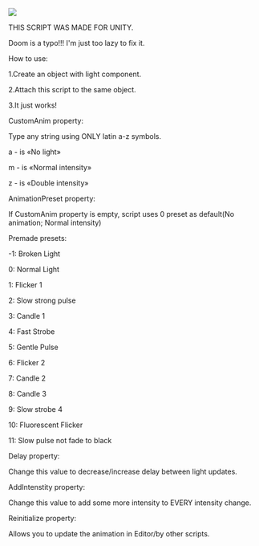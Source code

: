![](https://github.com/BioHazardAlBatros/Quake-Light-Flicker-Unity-Engine/blob/main/demo.gif)

THIS SCRIPT WAS MADE FOR UNITY.

Doom is a typo!!! I'm just too lazy to fix it.

How to use:

1.Create an object with light component.

2.Attach this script to the same object.

3.It just works!

CustomAnim property:

Type any string using ONLY latin a-z symbols.

a - is «No light»

m - is «Normal intensity»

z - is «Double intensity»


AnimationPreset property:

If CustomAnim property is empty, script uses 0 preset as default(No animation; Normal intensity)

Premade presets:

-1: Broken Light

0: Normal Light

1: Flicker 1

2: Slow strong pulse

3: Candle 1

4: Fast Strobe

5: Gentle Pulse

6: Flicker 2

7: Candle 2

8: Candle 3

9: Slow strobe 4

10: Fluorescent Flicker

11: Slow pulse not fade to black


Delay property:

Change this value to decrease/increase delay between light updates.

AddIntenstity property:

Change this value to add some more intensity to EVERY intensity change.

Reinitialize property:

Allows you to update the animation in Editor/by other scripts.
